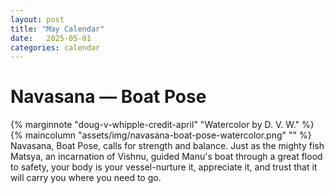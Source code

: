 ```yaml
---
layout: post
title: "May Calendar"
date:   2025-05-01
categories: calendar
---
```

# Navasana — Boat Pose
{% marginnote "doug-v-whipple-credit-april" "Watercolor by D. V. W." %}
{% maincolumn "assets/img/navasana-boat-pose-watercolor.png" "" %}
Navasana, Boat Pose, calls for strength and balance. Just as the mighty fish Matsya, an incarnation of Vishnu, guided Manu's boat through a great flood to safety, your body is your vessel-nurture it, appreciate it, and trust that it will carry you where you need to go.